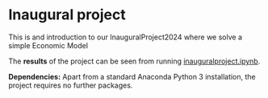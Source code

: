 # Inaugural project
This is and introduction to our InauguralProject2024 where we solve a simple Economic Model 

The **results** of the project can be seen from running [inauguralproject.ipynb](inauguralproject.ipynb).

**Dependencies:** Apart from a standard Anaconda Python 3 installation, the project requires no further packages.